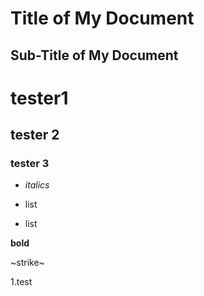 Title of My Document
====================
Sub-Title of My Document
------------------------

# tester1

## tester 2

### tester 3

* *italics*
- list
+ list

**bold**

~strike~

1.test

